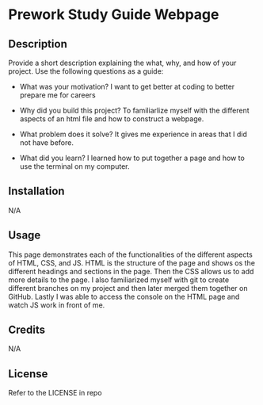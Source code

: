 # Prework Study Guide Webpage

## Description

Provide a short description explaining the what, why, and how of your project. Use the following questions as a guide:

- What was your motivation?
I want to get better at coding to better prepare me for careers

- Why did you build this project? 
To familiarlize myself with the different aspects of an html file and how to construct a webpage.

- What problem does it solve?
It gives me experience in areas that I did not have before.

- What did you learn?
I learned how to put together a page and how to use the terminal on my computer.

## Installation

N/A

## Usage

This page demonstrates each of the functionalities of the different aspects of HTML, CSS, and JS. HTML is the structure of the page and shows os the different headings and sections in the page. Then the CSS allows us to add more details to the page. I also familiarized myself with git to create different branches on my project and then later merged them together on GitHub. Lastly I was able to access the console on the HTML page and watch JS work in front of me.

## Credits

N/A

## License

Refer to the LICENSE in repo
